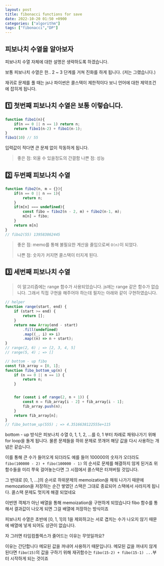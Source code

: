 ```yaml
---
layout: post
title: fibonacci functions for save
date: 2022-10-20 01:50 +0900
categories: ["algorithm"]
tags: ["fibonacci","DP"]
---
```


## 피보나치 수열을 알아보자

피보나치 수열 자체에 대한 설명은 생략하도록 하겠습니다.

보통 피보나치 수열은 한.. 2 ~ 3 단계를 거쳐 진화를 하게 됩니다. (저는 그랬습니다.)

재귀로 문제를 풀 때는 js나 파이썬은 콜스택이 제한적이다 보니 언어에 대한 제약조건에 잡히게 됩니다.

1️⃣ 첫번째 피보나치 수열은 보통 이렇습니다.
---
```js
function fibo1(n){
    if(n == 0 || n == 1) return n;
    return fibo1(n-2) + fibo1(n-1);
}
fibo1(10) // 55
```
입력값이 적다면 큰 문제 없이 작동하게 됩니다.

> 좋은 점: 외울 수 있을정도의 간결함
> 나쁜 점: 성능

2️⃣ 두번째 피보나치 수열
---

```js
function fibo2(n, m = {}){
    if(n == 0 || n == 1){
        return n;
    }
    if(m[n] === undefined){
        const fibo = fibo2(n - 2, m) + fibo2(n-1, m);
        m[n] = fibo;
    }
    return m[n]
}
// fibo2(55) 139583862445
```

> 좋은 점: memo를 통해 불필요한 계산을 줄임으로써 `O(n)`이 되었다.
> 
> 나쁜 점: 숫자가 커지면 콜스택이 터지게 된다. 


3️⃣ 세번째 피보나치 수열
---

>이 알고리즘에는 range 함수가 사용되었습니다.
> js에는 range 같은 함수가 없습니다. 그래서 직접 구현을 해주어야 하는데
필자는 아래와 같이 구현하였습니다.
```js
// helper
function range(start, end) {
    if (start >= end) {
        return [];
    }
    return new Array(end - start)
        .fill(undefined)
        .map((_, i) => i)
        .map((n) => n + start);
}
// range(2, 6) ; => [2, 3, 4, 5]
// range(5, 4) ; => []
```

```js
// bottom - up fibo
const fib_array = [0, 1];
function fibo_bottom_up(n) {
    if (n == 0 || n == 1) {
        return n;
    }


    for (const i of range(2, n + 1)) {
        const n = fib_array[i - 2] + fib_array[i - 1];
        fib_array.push(n);
    }
    return fib_array[n];
}
// fibo_bottom_up(555) ; => 4.3516638122555e+115
```

bottom - up 방식은 피보나치 수열 0, 1, 1, 2, ...를 0, 1 부터 차례로 채워나가기 위해
for loop을 돌게 됩니다. 물론 문제들을 하위 문제로 쪼개어 해당 값을 다시 사용하는 개념은 같습니다.

이를 통해 큰 수가 들어오게 되더라도 예를 들어 100000의 숫자가 오더라도 `fibo(100000 - 2) + fibo(100000 - 1)`
의 순서로 문제를 해결하지 않게 된거죠 위 함수들을 미리 쭈욱 걸어놓는다면 그 시점에서 콜스택은 터져버릴 것입니다.

그 반대로 [0, 1, ...]의 순서로 하위문제의 memoization을 채워 나가기 때문에
memozation을 저장하는 순간 쌓였던 스택은 그대로 종료되어 스택에서 사라지게 됩니다.
콜스택 문제도 멋지게 해결 되었네요


이번엔 객체가 아닌 배열을 통해 memoization을 구현하게 되었습니다 
fibo 함수를 통해서 결과값이 나오게 되면 그걸 배열에 저장하는 방식이죠

피보나치 수열은 초반에 [0, 1, 1]의 1을 제외하고는 서로 겹치는 수가 나오지 않기 때문에 배열에 넣게 되어도
상관이 없습니다.

자 그러면 타임컴플렉스가 줄어드는 이유는 무엇일까요?

이유는 간단합니다 메모된 값을 꺼내어 사용하기 때문입니다.
메모된 값을 꺼내지 않게 된다면 `fibo(15)`의 값을 구하기 위해 재귀함수는 `fibo(15-2) + fibo(15-1) ...`부터 시작하게 되는 것이죠



